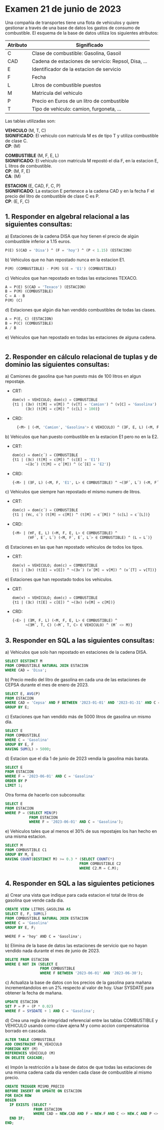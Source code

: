 # Examen 21 de junio de 2023

Una compañía de transportes tiene una flota de vehiculos y quiere gestionar a través de una base de datos los gastos de consumo de combustible. El esquema de la base de datos utiliza los siguientes atributos:

| Atributo | Significado                                         |
| -------- | --------------------------------------------------- |
| C        | Clase de combustible: Gasolina, Gasoil              |
| CAD      | Cadena de estaciones de servicio: Repsol, Disa, ... |
| E        | Identificador de la estacion de servicio            |
| F        | Fecha                                               |
| L        | Litros de combustible puestos                       |
| M        | Matricula del vehiculo                              |
| P        | Precio en Euros de un litro de combustible          |
| T        | Tipo de vehiculo: camion, furgoneta, ...            |

Las tablas utilizadas son:

**VEHICULO** (M, T, C)\
**SIGNIFICADO**: El vehiculo con matricula M es de tipo T y utiliza combustible de clase C.\
**CP**: (M)

**COMBUSTIBLE** (M, F, E, L)\
**SIGNIFICADO**: El vehículo con matricula M repostó el día F, en la estacion E, L litros de combustible.\
**CP**: (M, F, E)\
**CA**: (M)

**ESTACION** (E, CAD, F, C, P)\
**SIGNIFICADO**: La estacion E pertenece a la cadena CAD y en la fecha F el precio del litro de combustible de clase C es P.\
**CP**: (E, F, C)

## 1. Responder en algebral relacional a las siguientes consultas:
a) Estaciones de la cadena DISA que hoy tienen el precio de algún combustible inferior a 1.15 euros.
```sql
P(E) S(CAD = 'Disa') ^ (F = 'hoy') ^ (P < 1.15) (ESTACION)
```

b) Vehiculos que no han repostado nunca en la estacion E1.
```sql
P(M) (COMBUSTIBLE) - P(M) S(E = 'E1') (COMBUSTIBLE)
```

c) Vehiculos que han repostado en todas las estaciones TEXACO.
```sql
A = P(E) S(CAD = 'Texaco') (ESTACION)
B = P(M) (COMBUSTIBLE)
C = A - B
P(M) (C)
```

d) Estaciones que algún dia han vendido combustibles de todas las clases.
```sql
A = P(E, C) (ESTACION)
B = P(C) (COMBUSTIBLE)
A / B
```

e) Vehiculos que han repostado en todas las estaciones de alguna cadena.
```sql
```

## 2. Responder en cálculo relacional de tuplas y de dominio las siguientes consultas:
a) Camiones de gasolina que han puesto más de 100 litros en algun repostaje.
* CRT:
  ```sql
  dom(v) = VEHICULO; dom(c) = COMBUSTIBLE
  {t1 | (∃v) (t[M] = v[M]) ^ (v[T] = 'Camion') ^ (v[C] = 'Gasolina')
        (∃c) (t[M] = c[M]) ^ (c[L] > 100)}
  ```

* CRD:
  ```sql
    {<M> | (<M, 'Camion', 'Gasolina'> ∈ VEHICULO) ^ (∃F, E, L) (<M, F, E, L> ∈ COMBUSTIBLE) ^ (L > 100)}
  ```

b) Vehiculos que han puesto combustible en la estacion E1 pero no en la E2.
* CRT:
  ```sql
  dom(c) = dom(c´) = COMBUSTIBLE
  {t1 | (∃c) (t[M] = c[M]) ^ (c[E] = 'E1')
        ¬(∃c´) (t[M] = c´[M]) ^ (c´[E] = 'E2')}
  ```

* CRD: 
  ```sql
  {<M> | (∃F, L) (<M, F, 'E1', L> ∈ COMBUSTIBLE) ^ ¬(∃F´, L´) (<M, F´, 'E2', L´> ∈ COMBUSTIBLE)}
  ```

c) Vehículos que siempre han repostado el mismo numero de litros.
* CRT:
  ```sql
  dom(c) = dom(c´) = COMBUSTIBLE
  {t1 | (∀c, c´) (t[M] = c[M]) ^ (t[M] = c´[M]) ^ (c[L] = c´[L])}
  ```

* CRD:
  ```sql
  {<M> | (∀F, E, L) (<M, F, E, L> ∈ COMBUSTIBLE) ^
         (∀F´, E´, L´) (<M, F´, E´, L´> ∈ COMBUSTIBLE) ^ (L = L´)}
  ```

d) Estaciones en las que han repostado vehículos de todos los tipos.
* CRT:
  ```sql
  dom(v) = VEHICULO; dom(c) = COMBUSTIBLE
  {t1 | (∃v) (t[E] = v[E]) ^ ¬(∃v´) (v´[M] = v[M]) ^ (v´[T] = v[T])}
  ```

e) Estaciones que han repostado todos los vehiculos.
* CRT:
  ```sql
  dom(v) = VEHICULO; dom(c) = COMBUSTIBLE
  {t1 | (∃c) (t[E] = c[E]) ^ ¬(∃v) (v[M] = c[M])}
  ```

* CRD:
  ```sql
  {<E> | (∃M, F, L) (<M, F, E, L> ∈ COMBUSTIBLE) ^ 
        ¬(∃M´, T, C) (<M´, T, C> ∈ VEHICULO) ^ (M´ <> M)}
  ```

## 3. Responder en SQL a las siguientes consultas:
a) Vehiculos que solo han repostado en estaciones de la cadena DISA.
```sql
SELECT DISTINCT M
FROM COMBUSTIBLE NATURAL JOIN ESTACION
WHERE CAD = 'Disa';
```

b) Precio medio del litro de gasolina en cada una de las estaciones de CEPSA durante el mes de enero de 2023.
```sql
SELECT E, AVG(P)
FROM ESTACION
WHERE CAD = 'Cepsa' AND F BETWEEN '2023-01-01' AND '2023-01-31' AND C = 'Gasolina'
GROUP BY E;
```

c) Estaciones que han vendido más de 5000 litros de gasolina un mismo día.
```sql
SELECT E
FROM COMBUSTIBLE
WHERE C = 'Gasolina'
GROUP BY E, F
HAVING SUM(L) > 5000;
```

d) Estacion que el día 1 de junio de 2023 vendía la gasolina más barata.
```sql
SELECT E
FROM ESTACION
WHERE F = '2023-06-01' AND C = 'Gasolina'
ORDER BY P
LIMIT 1;
```

Otra forma de hacerlo con subconsulta:
```sql
SELECT E
FROM ESTACION
WHERE P = (SELECT MIN(P)
           FROM ESTACION
           WHERE F = '2023-06-01' AND C = 'Gasolina');
```

e) Vehiculos tales que al menos el 30% de sus repostajes los han hecho en una misma estacion.
```sql
SELECT M
FROM COMBUSTIBLE C1
GROUP BY M, E
HAVING COUNT(DISTINCT M) >= 0.3 * (SELECT COUNT(*) 
                                  FROM COMBUSTIBLE C2
                                  WHERE C2.M = C.M);
```

## 4. Responder en SQL a las siguientes peticiones
a) Crear una vista que indique para cada estacion el total de litros de gasolina que vende cada dia.
```sql
CREATE VIEW LITROS_GASOLINA AS
SELECT E, F, SUM(L)
FROM COMBUSTIBLE NATURAL JOIN ESTACION
WHERE C = 'Gasolina'
GROUP BY E, F;
```
```
WHERE F = 'hoy' AND C = 'Gasolina';
```
b) Elimina de la base de datos las estaciones de servicio que no hayan vendido nada durante el mes de junio de 2023.
```sql
DELETE FROM ESTACION
WHERE E NOT IN (SELECT E
                FROM COMBUSTIBLE
                WHERE F BETWEEN '2023-06-01' AND '2023-06-30');
```

c) Actualiza la base de datos con los precios de la gasolina para mañana incrementandolos en un 2% respecto al valor de hoy. Usar SYSDATE para obtener la fecha de mañana.
```sql
UPDATE ESTACION
SET P = P + (P * 0.02)
WHERE F = SYSDATE + 1 AND C = 'Gasolina';
```

d) Crea una regla de integridad referencial entre las tablas COMBUSTIBLE y VEHICULO usando como clave ajena M y como accion compensatorioa borrado en cascada.
```sql
ALTER TABLE COMBUSTIBLE
ADD CONSTRAINT FK_VEHICULO
FOREIGN KEY (M)
REFERENCES VEHICULO (M)
ON DELETE CASCADE;
```

e) Impón la restricción a la base de datos de que todas las estaciones de una misma cadena cada día venden cada clase de combustible al mismo precio.
```sql
CREATE TRIGGER MISMO_PRECIO
BEFORE INSERT OR UPDATE ON ESTACION
FOR EACH ROW
BEGIN
  IF EXISTS (SELECT *
             FROM ESTACION
             WHERE CAD = NEW.CAD AND F = NEW.F AND C <> NEW.C AND P <> NEW.P)
  END IF;
END;
```
